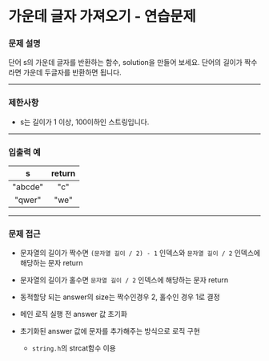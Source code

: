 # 가운데 글자 가져오기 - 연습문제

### 문제 설명

단어 s의 가운데 글자를 반환하는 함수, solution을 만들어 보세요. 단어의 길이가 짝수라면 가운데 두글자를 반환하면 됩니다.

---

### 제한사항

  - s는 길이가 1 이상, 100이하인 스트링입니다.

---

### 입출력 예

|    s    | return |
| :-----: | :----: |
| "abcde" |  "c"   |
| "qwer"  |  "we"  |

---

### 문제 접근

  - 문자열의 길이가 짝수면 `(문자열 길이 / 2) - 1` 인덱스와 `문자열 길이 / 2` 인덱스에 해당하는 문자 return

  - 문자열의 길이가 홀수면 `문자열 길이 / 2` 인덱스에 해당하는 문자 return

  - 동적할당 되는 answer의 size는 짝수인경우 2, 홀수인 경우 1로 결정

  - 메인 로직 실행 전 answer 값 초기화

  - 초기화된 answer 값에 문자를 추가해주는 방식으로 로직 구현

    - `string.h`의 strcat함수 이용